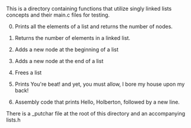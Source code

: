 This is a directory containing functions that utilize singly linked lists concepts and their main.c files for testing.

0. Prints all the elements of a list and returns the number of nodes.

1. Returns the number of elements in a linked list.

2. Adds a new node at the beginning of a list

3. Adds a new node at the end of a list

4. Frees a list

5. Prints You're beat!
	and yet, you must allow,
	I bore my house upon my back!

6. Assembly code that prints Hello, Holberton, followed by a new line.

There is a _putchar file at the root of this directory and an accompanying lists.h
